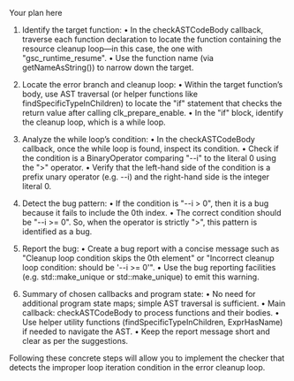 Your plan here

1. Identify the target function:
   • In the checkASTCodeBody callback, traverse each function declaration to locate the function containing the resource cleanup loop—in this case, the one with "gsc_runtime_resume".
   • Use the function name (via getNameAsString()) to narrow down the target.

2. Locate the error branch and cleanup loop:
   • Within the target function’s body, use AST traversal (or helper functions like findSpecificTypeInChildren) to locate the "if" statement that checks the return value after calling clk_prepare_enable.
   • In the "if" block, identify the cleanup loop, which is a while loop.

3. Analyze the while loop’s condition:
   • In the checkASTCodeBody callback, once the while loop is found, inspect its condition.
   • Check if the condition is a BinaryOperator comparing "--i" to the literal 0 using the ">" operator.
   • Verify that the left-hand side of the condition is a prefix unary operator (e.g. --i) and the right-hand side is the integer literal 0.

4. Detect the bug pattern:
   • If the condition is "--i > 0", then it is a bug because it fails to include the 0th index.
   • The correct condition should be "--i >= 0". So, when the operator is strictly ">", this pattern is identified as a bug.

5. Report the bug:
   • Create a bug report with a concise message such as "Cleanup loop condition skips the 0th element" or "Incorrect cleanup loop condition: should be '--i >= 0'".
   • Use the bug reporting facilities (e.g. std::make_unique<BasicBugReport> or std::make_unique<PathSensitiveBugReport>) to emit this warning.

6. Summary of chosen callbacks and program state:
   • No need for additional program state maps; simple AST traversal is sufficient.
   • Main callback: checkASTCodeBody to process functions and their bodies.
   • Use helper utility functions (findSpecificTypeInChildren, ExprHasName) if needed to navigate the AST.
   • Keep the report message short and clear as per the suggestions.

Following these concrete steps will allow you to implement the checker that detects the improper loop iteration condition in the error cleanup loop.
